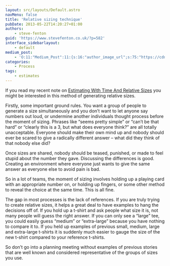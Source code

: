 ```yaml
---
layout: src/layouts/Default.astro
navMenu: false
title: 'Relative sizing technique'
pubDate: 2013-05-22T14:20:27+01:00
authors:
    - steve-fenton
guid: 'https://www.stevefenton.co.uk/?p=582'
interface_sidebarlayout:
    - default
medium_post:
    - 'O:11:"Medium_Post":11:{s:16:"author_image_url";s:75:"https://cdn-images-1.medium.com/fit/c/400/400/1*eXkhfEuF41g5W_xnc_ydLA.jpeg";s:10:"author_url";s:38:"https://medium.com/@steve.fenton.co.uk";s:11:"byline_name";N;s:12:"byline_email";N;s:10:"cross_link";s:3:"yes";s:2:"id";s:12:"4adefd737b6c";s:21:"follower_notification";s:3:"yes";s:7:"license";s:19:"all-rights-reserved";s:14:"publication_id";s:2:"-1";s:6:"status";s:5:"draft";s:3:"url";s:51:"https://medium.com/@steve.fenton.co.uk/4adefd737b6c";}'
categories:
    - Process
tags:
    - estimates
---
```


If you read my recent note on [Estimating With Time And Relative Sizes](/2013/05/Estimating-With-Time-And-Relative-Sizes/) you might be interested in this method of generating relative sizes.

Firstly, some important ground rules. You want a group of people to generate a size simultaneously and you don’t want to let anyone say numbers out loud, or undermine another individuals thought process before the moment of sizing. Phrases like “seems pretty simple” or “can’t be that hard” or “clearly this is a 3, but what does everyone think?” are all totally unacceptable. Everyone should make their own mind up and nobody should ever be scared to give a radically different answer – what did they think of that nobody else did?

Once sizes are shared, nobody should be teased, punished, or made to feel stupid about the number they gave. Discussing the differences is good. Creating an environment where everyone just wants to give the same answer as everyone else to avoid pain is bad.

So in a lot of teams, the moment of sizing involves holding up a playing card with an appropriate number on, or holding up fingers, or some other method to reveal the choice at the same time. This is all fine.

The gap in most processes is the lack of references. If you are truly trying to create relative sizes, it helps a great deal to have examples to hang the decisions off of. If you hold up a t-shirt and ask people what size it is, not many people will guess the right answer. If you can only see a “large” tee, you could easily guess “medium” or “extra-large” because you have nothing to compare it to. If you held up examples of previous small, medium, large and extra-large t-shirts it is suddenly much easier to gauge the size of the new t-shirt compared to your reference t-shirts.

So don’t go into a planning meeting without examples of previous stories that are well known and considered representative of the groups of sizes you use.